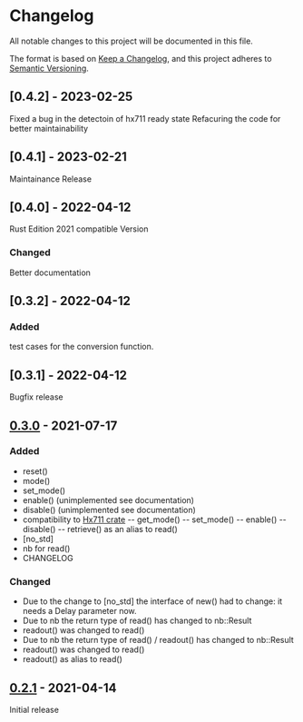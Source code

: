 # Changelog
All notable changes to this project will be documented in this file.

The format is based on [Keep a Changelog](https://keepachangelog.com/en/1.0.0/),
and this project adheres to [Semantic Versioning](https://semver.org/spec/v2.0.0.html).

## [0.4.2] - 2023-02-25
Fixed a bug in the detectoin of hx711 ready state
Refacuring the code for better maintainability

## [0.4.1] - 2023-02-21
Maintainance Release

## [0.4.0] - 2022-04-12
Rust Edition 2021 compatible Version
### Changed
Better documentation

## [0.3.2] - 2022-04-12
### Added
test cases for the conversion function.

## [0.3.1] - 2022-04-12
Bugfix release

## [0.3.0] - 2021-07-17
### Added
- reset()
- mode()
- set_mode()
- enable() (unimplemented see documentation)
- disable() (unimplemented see documentation)
- compatibility to [Hx711 crate](https://github.com/jonas-hagen/hx711)
-- get_mode()
-- set_mode()
-- enable()
-- disable()
-- retrieve() as an alias to read()
- [no_std]
- nb for read()
- CHANGELOG
### Changed
- Due to the change to [no_std] the interface of new() had to change: it needs a Delay parameter now.
- Due to nb the return type of read() has changed to nb::Result
- readout() was changed to read()
- Due to nb the return type of read() / readout() has changed to nb::Result
- readout() was changed to read()
- readout() as alias to read()

## [0.2.1] - 2021-04-14
Initial release

[Unreleased]: https://github.com/crjeder/hx711_spi
[0.3.0]: https://github.com/crjeder/hx711_spi/releases/tag/0.3.0
[0.2.1]: https://github.com/crjeder/hx711_spi/releases/tag/0.2.1
